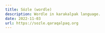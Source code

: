```yaml
---
title: Sózle (wordle)
description: Wordle in karakalpak language.
date: 2022-11-03
url: https://sozle.qaraqalpaq.org
---
```

